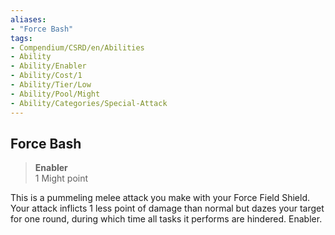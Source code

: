 ```yaml
---
aliases:
- "Force Bash"
tags:
- Compendium/CSRD/en/Abilities
- Ability
- Ability/Enabler
- Ability/Cost/1
- Ability/Tier/Low
- Ability/Pool/Might
- Ability/Categories/Special-Attack
---
```


  
## Force Bash  
>**Enabler**  
>1 Might point
  
This is a pummeling melee attack you make with your Force Field Shield. Your attack inflicts 1 less point of damage than normal but dazes your target for one round, during which time all tasks it performs are hindered. Enabler.